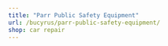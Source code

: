 ```yaml
---
title: "Parr Public Safety Equipment"
url: /bucyrus/parr-public-safety-equipment/
shop: car repair
---
```

